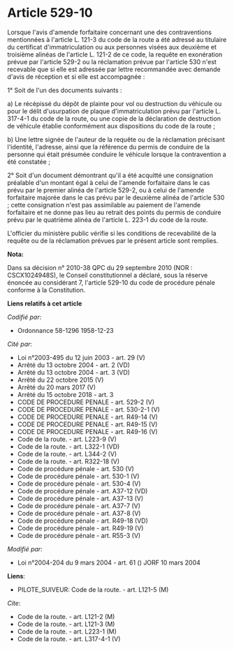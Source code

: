 # Article 529-10

Lorsque l'avis d'amende forfaitaire concernant une des contraventions mentionnées à l'article L. 121-3 du code de la route a
été adressé au titulaire du certificat d'immatriculation ou aux personnes visées aux deuxième et troisième alinéas de
l'article L. 121-2 de ce code, la requête en exonération prévue par l'article 529-2 ou la réclamation prévue par l'article
530 n'est recevable que si elle est adressée par lettre recommandée avec demande d'avis de réception et si elle est
accompagnée :

1° Soit de l'un des documents suivants :

a) Le récépissé du dépôt de plainte pour vol ou destruction du véhicule ou pour le délit d'usurpation de plaque
d'immatriculation prévu par l'article L. 317-4-1 du code de la route, ou une copie de la déclaration de destruction de
véhicule établie conformément aux dispositions du code de la route ;

b) Une lettre signée de l'auteur de la requête ou de la réclamation précisant l'identité, l'adresse, ainsi que la référence
du permis de conduire de la personne qui était présumée conduire le véhicule lorsque la contravention a été constatée ;

2° Soit d'un document démontrant qu'il a été acquitté une consignation préalable d'un montant égal à celui de l'amende
forfaitaire dans le cas prévu par le premier alinéa de l'article 529-2, ou à celui de l'amende forfaitaire majorée dans le
cas prévu par le deuxième alinéa de l'article 530 ; cette consignation n'est pas assimilable au paiement de l'amende
forfaitaire et ne donne pas lieu au retrait des points du permis de conduire prévu par le quatrième alinéa de l'article L.
223-1 du code de la route.

L'officier du ministère public vérifie si les conditions de recevabilité de la requête ou de la réclamation prévues par le
présent article sont remplies.

**Nota:**

Dans sa décision n° 2010-38 QPC du 29 septembre 2010 (NOR : CSCX1024948S), le Conseil constitutionnel a déclaré, sous la
réserve énoncée au considérant 7, l'article 529-10 du code de procédure pénale conforme à la Constitution.

**Liens relatifs à cet article**

_Codifié par_:

  - Ordonnance 58-1296 1958-12-23

_Cité par_:

  - Loi n°2003-495 du 12 juin 2003 - art. 29 (V)
  - Arrêté du 13 octobre 2004 - art. 2 (VD)
  - Arrêté du 13 octobre 2004 - art. 3 (VD)
  - Arrêté du 22 octobre 2015 (V)
  - Arrêté du 20 mars 2017 (V)
  - Arrêté du 15 octobre 2018 - art. 3
  - CODE DE PROCEDURE PENALE - art. 529-2 (V)
  - CODE DE PROCEDURE PENALE - art. 530-2-1 (V)
  - CODE DE PROCEDURE PENALE - art. R49-14 (V)
  - CODE DE PROCEDURE PENALE - art. R49-15 (V)
  - CODE DE PROCEDURE PENALE - art. R49-16 (V)
  - Code de la route. - art. L223-9 (V)
  - Code de la route. - art. L322-1 (VD)
  - Code de la route. - art. L344-2 (V)
  - Code de la route. - art. R322-18 (V)
  - Code de procédure pénale - art. 530 (V)
  - Code de procédure pénale - art. 530-1 (V)
  - Code de procédure pénale - art. 530-4 (V)
  - Code de procédure pénale - art. A37-12 (VD)
  - Code de procédure pénale - art. A37-13 (V)
  - Code de procédure pénale - art. A37-7 (V)
  - Code de procédure pénale - art. A37-8 (V)
  - Code de procédure pénale - art. R49-18 (VD)
  - Code de procédure pénale - art. R49-19 (V)
  - Code de procédure pénale - art. R55-3 (V)

_Modifié par_:

  - Loi n°2004-204 du 9 mars 2004 - art. 61 () JORF 10 mars 2004

**Liens**:

  - PILOTE_SUIVEUR: Code de la route. - art. L121-5 (M)

_Cite_:

  - Code de la route. - art. L121-2 (M)
  - Code de la route. - art. L121-3 (M)
  - Code de la route. - art. L223-1 (M)
  - Code de la route. - art. L317-4-1 (V)
